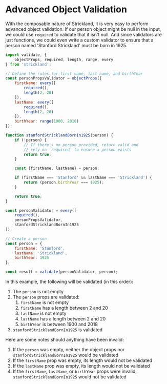 # Advanced Object Validation

With the composable nature of Strickland, it is very easy to perform advanced object validation. If our person object might be null in the input, we could use `required` to validate that it isn't null. And since validators are just functions, we could even write a custom validator to ensure that a person named 'Stanford Strickland' must be born in 1925.

```jsx
import validate, {
    objectProps, required, length, range, every
} from 'strickland';

// Define the rules for first name, last name, and birthYear
const personPropsValidator = objectProps({
    firstName: every([
        required(),
        length(2, 20)
    ]),
    lastName: every([
        required(),
        length(2, 20)
    ]),
    birthYear: range(1900, 2018)
});

function stanfordStricklandBornIn1925(person) {
    if (!person) {
        // If there's no person provided, return valid and
        // rely on `required` to ensure a person exists
        return true;
    }

    const {firstName, lastName} = person;

    if (firstName === 'Stanford' && lastName === 'Strickland') {
        return (person.birthYear === 1925);
    }

    return true;
}

const personValidator = every([
    required(),
    personPropsValidator,
    stanfordStricklandBornIn1925
]);

// Create a person
const person = {
    firstName: 'Stanford',
    lastName: 'Strickland',
    birthYear: 1925
};

const result = validate(personValidator, person);
```

In this example, the following will be validated \(in this order\):

1. The `person` is not empty
2. The `person` props are validated:
   1. `firstName` is not empty
   2. `firstName` has a length between 2 and 20
   3. `lastName` is not empty
   4. `lastName` has a length between 2 and 20
   5. `birthYear` is between 1900 and 2018
3. `stanfordStricklandBornIn1925` is validated

Here are some notes should anything have been invalid:

1. If the `person` was empty, neither the object props nor `stanfordStricklandBornIn1925` would be validated
2. If the `firstName` prop was empty, its length would not be validated
3. If the `lastName` prop was empty, its length would not be validated
4. If the `firstName`, `lastName`, or `birthYear` props were invalid, `stanfordStricklandBornIn1925` would not be validated

